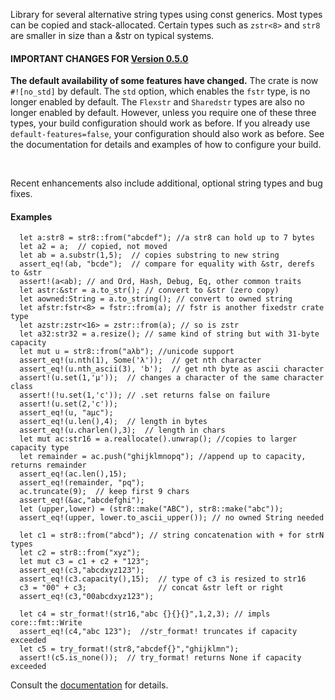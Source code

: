 Library for several alternative string types using const generics.
Most types can be copied and stack-allocated.  Certain types such as
`zstr<8>` and `str8` are smaller in size than a &str on typical
systems.

#### IMPORTANT CHANGES FOR [Version 0.5.0](https://docs.rs/fixedstr/0.5.0/fixedstr/)

**The default availability of some features have changed.**  The crate is now
`#![no_std]` by default.  The `std` option, which enables the `fstr`
type, is no longer enabled by default.  The `Flexstr` and `Sharedstr` types
are also no longer enabled by default.  However, unless you
require one of these three types, your build configuration should work
as before.  If you already use `default-features=false`, your configuration
should also work as before.  See the documentation for details and examples
of how to configure your build.

<br>

Recent enhancements also include additional, optional string types and bug fixes.

#### Examples
```
  let a:str8 = str8::from("abcdef"); //a str8 can hold up to 7 bytes
  let a2 = a;  // copied, not moved
  let ab = a.substr(1,5);  // copies substring to new string
  assert_eq!(ab, "bcde");  // compare for equality with &str, derefs to &str
  assert!(a<ab); // and Ord, Hash, Debug, Eq, other common traits
  let astr:&str = a.to_str(); // convert to &str (zero copy)
  let aowned:String = a.to_string(); // convert to owned string
  let afstr:fstr<8> = fstr::from(a); // fstr is another fixedstr crate type
  let azstr:zstr<16> = zstr::from(a); // so is zstr
  let a32:str32 = a.resize(); // same kind of string but with 31-byte capacity  
  let mut u = str8::from("aλb"); //unicode support
  assert_eq!(u.nth(1), Some('λ'));  // get nth character
  assert_eq!(u.nth_ascii(3), 'b');  // get nth byte as ascii character
  assert!(u.set(1,'μ'));  // changes a character of the same character class
  assert!(!u.set(1,'c')); // .set returns false on failure
  assert!(u.set(2,'c'));
  assert_eq!(u, "aμc");
  assert_eq!(u.len(),4);  // length in bytes
  assert_eq!(u.charlen(),3);  // length in chars
  let mut ac:str16 = a.reallocate().unwrap(); //copies to larger capacity type
  let remainder = ac.push("ghijklmnopq"); //append up to capacity, returns remainder
  assert_eq!(ac.len(),15);
  assert_eq!(remainder, "pq");
  ac.truncate(9);  // keep first 9 chars
  assert_eq!(&ac,"abcdefghi");
  let (upper,lower) = (str8::make("ABC"), str8::make("abc"));
  assert_eq!(upper, lower.to_ascii_upper()); // no owned String needed

  let c1 = str8::from("abcd"); // string concatenation with + for strN types  
  let c2 = str8::from("xyz");
  let mut c3 = c1 + c2 + "123";           
  assert_eq!(c3,"abcdxyz123");
  assert_eq!(c3.capacity(),15);  // type of c3 is resized to str16
  c3 = "00" + c3;                // concat &str left or right
  assert_eq!(c3,"00abcdxyz123");

  let c4 = str_format!(str16,"abc {}{}{}",1,2,3); // impls core::fmt::Write
  assert_eq!(c4,"abc 123");  //str_format! truncates if capacity exceeded
  let c5 = try_format!(str8,"abcdef{}","ghijklmn");
  assert!(c5.is_none());  // try_format! returns None if capacity exceeded
```

Consult the [documentation](https://docs.rs/fixedstr/latest/fixedstr/) for details.
